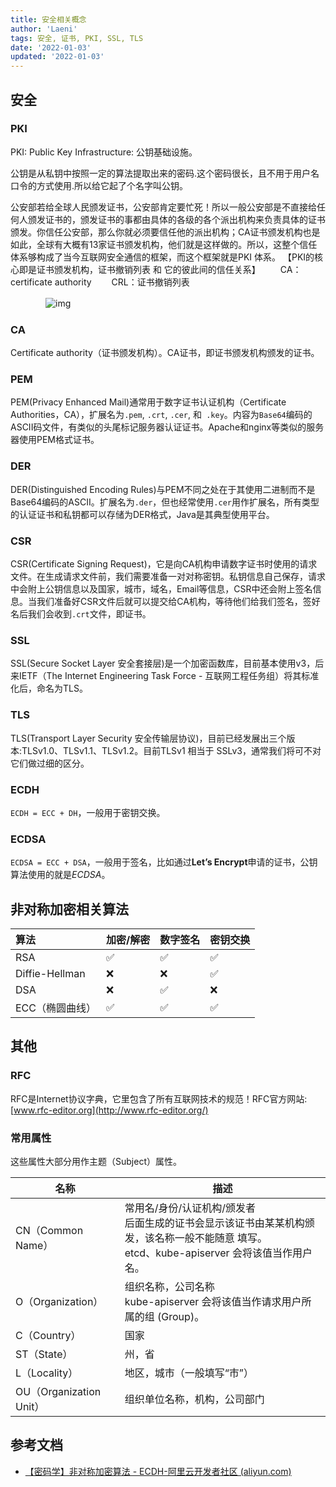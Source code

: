 ```yaml
---
title: 安全相关概念
author: 'Laeni'
tags: 安全, 证书, PKI, SSL, TLS
date: '2022-01-03'
updated: '2022-01-03'
---
```


## 安全

### PKI

PKI: Public Key Infrastructure: 公钥基础设施。

公钥是从私钥中按照一定的算法提取出来的密码.这个密码很长，且不用于用户名口令的方式使用.所以给它起了个名字叫公钥。

公安部若给全球人民颁发证书，公安部肯定要忙死！所以一般公安部是不直接给任何人颁发证书的，颁发证书的事都由具体的各级的各个派出机构来负责具体的证书颁发。你信任公安部，那么你就必须要信任他的派出机构；CA证书颁发机构也是如此，全球有大概有13家证书颁发机构，他们就是这样做的。所以，这整个信任体系够构成了当今互联网安全通信的框架，而这个框架就是PKI 体系。
【PKI的核心即是证书颁发机构，证书撤销列表 和 它的彼此间的信任关系】
　　CA：certificate authority
　　CRL：证书撤销列表

　　　　![img](https://img2018.cnblogs.com/blog/922925/201905/922925-20190517190259379-1191539986.png)

### CA

Certificate authority（证书颁发机构）。CA证书，即证书颁发机构颁发的证书。

### PEM

PEM(Privacy Enhanced Mail)通常用于数字证书认证机构（Certificate Authorities，CA），扩展名为`.pem`, `.crt`, `.cer`, 和` .key`。内容为`Base64`编码的ASCII码文件，有类似的头尾标记服务器认证证书。Apache和nginx等类似的服务器使用PEM格式证书。

### DER

DER(Distinguished Encoding Rules)与PEM不同之处在于其使用二进制而不是Base64编码的ASCII。扩展名为`.der`，但也经常使用`.cer`用作扩展名，所有类型的认证证书和私钥都可以存储为DER格式，Java是其典型使用平台。

### CSR

CSR(Certificate Signing Request)，它是向CA机构申请数字证书时使用的请求文件。在生成请求文件前，我们需要准备一对对称密钥。私钥信息自己保存，请求中会附上公钥信息以及国家，城市，域名，Email等信息，CSR中还会附上签名信息。当我们准备好CSR文件后就可以提交给CA机构，等待他们给我们签名，签好名后我们会收到`.crt`文件，即证书。

### SSL

SSL(Secure Socket Layer 安全套接层)是一个加密函数库，目前基本使用v3，后来IETF（The Internet Engineering Task Force - 互联网工程任务组）将其标准化后，命名为TLS。

### TLS

TLS(Transport Layer Security 安全传输层协议)，目前已经发展出三个版本:TLSv1.0、TLSv1.1、TLSv1.2。目前TLSv1 相当于 SSLv3，通常我们将可不对它们做过细的区分。

### ECDH

`ECDH = ECC + DH`，一般用于密钥交换。

### ECDSA

`ECDSA = ECC + DSA`，一般用于签名，比如通过**Let’s Encrypt**申请的证书，公钥算法使用的就是*ECDSA*。

## 非对称加密相关算法

| 算法            | 加密/解密 | 数字签名 | 密钥交换 |
| :-------------- | :-------- | :------- | :------- |
| RSA             | ✅         | ✅        | ✅        |
| Diffie-Hellman  | ❌         | ❌        | ✅        |
| DSA             | ❌         | ✅        | ❌        |
| ECC（椭圆曲线） | ✅         | ✅        | ✅        |

## 其他

### RFC

RFC是Internet协议字典，它里包含了所有互联网技术的规范！RFC官方网站: [www.rfc-editor.org](http://www.rfc-editor.org/)

### 常用属性

这些属性大部分用作主题（Subject）属性。

| 名称                    | 描述                                                         |
| ----------------------- | ------------------------------------------------------------ |
| CN（Common Name）       | 常用名/身份/认证机构/颁发者<br />后面生成的证书会显示该证书由某某机构颁发，该名称一般不能随意 填写。<br />etcd、kube-apiserver 会将该值当作用户名。 |
| O（Organization）       | 组织名称，公司名称<br />kube-apiserver 会将该值当作请求用户所属的组 (Group)。 |
| C（Country）            | 国家                                                         |
| ST（State）             | 州，省                                                       |
| L（Locality）           | 地区，城市（一般填写“市”）                                   |
| OU（Organization Unit） | 组织单位名称，机构，公司部门                                 |

## 参考文档

- [【密码学】非对称加密算法 - ECDH-阿里云开发者社区 (aliyun.com)](https://developer.aliyun.com/article/1171611)





